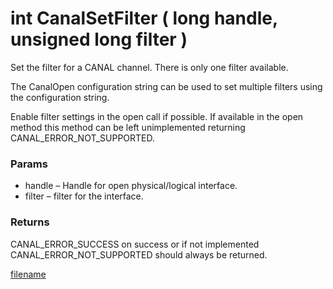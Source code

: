 # int CanalSetFilter ( long handle, unsigned long filter  )

Set the filter for a CANAL channel. There is only one filter available.

The CanalOpen configuration string can be used to set multiple filters using the configuration string.

Enable filter settings in the open call if possible. If available in the open method this method can be left unimplemented returning CANAL_ERROR_NOT_SUPPORTED.

### Params

* handle – Handle for open physical/logical interface.
* filter – filter for the interface.

### Returns

CANAL_ERROR_SUCCESS on success or if not implemented CANAL_ERROR_NOT_SUPPORTED should always be returned.

[filename](./bottom_copyright.md ':include')